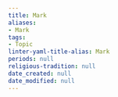 ```yaml
---
title: Mark
aliases:
- Mark
tags:
- Topic
linter-yaml-title-alias: Mark
periods: null
religious-tradition: null
date_created: null
date_modified: null
---
```


